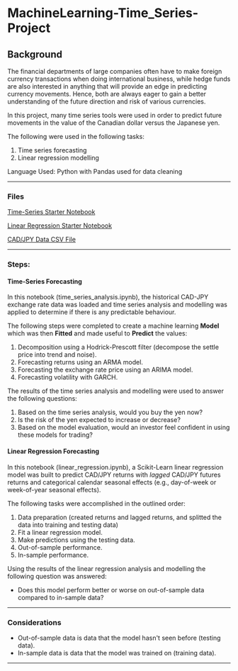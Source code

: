 # MachineLearning-Time_Series-Project

## Background

The financial departments of large companies often have to make foreign currency transactions when doing international business, while hedge funds are also interested in anything that will provide an edge in predicting currency movements. Hence, both are always eager to gain a better understanding of the future direction and risk of various currencies. 

In this project, many time series tools were used in order to predict future movements in the value of the Canadian dollar versus the Japanese yen.

The following were used in the following tasks:

1. Time series forecasting
2. Linear regression modelling

Language Used: Python with Pandas used for data cleaning


- - -

### Files

[Time-Series Starter Notebook](Starter_Code/time_series_analysis.ipynb)

[Linear Regression Starter Notebook](Starter_Code/regression_analysis.ipynb)

[CAD/JPY Data CSV File](Starter_Code/cad_jpy.csv)

- - -

### Steps:

#### Time-Series Forecasting

In this notebook (time_series_analysis.ipynb), the historical CAD-JPY exchange rate data was loaded and time series analysis and modelling was applied to determine if there is any predictable behaviour.

The following steps were completed to create a machine learning **Model** which was then **Fitted** and made useful to **Predict** the values:

1. Decomposition using a Hodrick-Prescott filter (decompose the settle price into trend and noise).
2. Forecasting returns using an ARMA model.
3. Forecasting the exchange rate price using an ARIMA model.
4. Forecasting volatility with GARCH.

The results of the time series analysis and modelling were used to answer the following questions:

1. Based on the time series analysis, would you buy the yen now?
2. Is the risk of the yen expected to increase or decrease?
3. Based on the model evaluation, would an investor feel confident in using these models for trading?

#### Linear Regression Forecasting

In this notebook (linear_regression.ipynb), a Scikit-Learn linear regression model was built to predict CAD/JPY returns with *lagged* CAD/JPY futures returns and categorical calendar seasonal effects (e.g., day-of-week or week-of-year seasonal effects).

The following tasks were accomplished in the outlined order:

1. Data preparation (created returns and lagged returns, and splitted the data into training and testing data)
2. Fit a linear regression model.
3. Make predictions using the testing data.
4. Out-of-sample performance.
5. In-sample performance.

Using the results of the linear regression analysis and modelling the following question was answered:

* Does this model perform better or worse on out-of-sample data compared to in-sample data?

- - -

### Considerations

* Out-of-sample data is data that the model hasn't seen before (testing data).
* In-sample data is data that the model was trained on (training data).

- - -